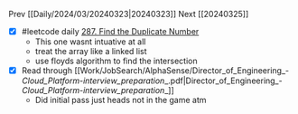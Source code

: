Prev [[Daily/2024/03/20240323|20240323]]
Next [[20240325]]

- [x] #leetcode daily [287. Find the Duplicate Number](https://leetcode.com/problems/find-the-duplicate-number/)
	- This one wasnt intuative at all
	- treat the array like a linked list
	- use floyds algorithm to find the intersection
- [x] Read through  [[Work/JobSearch/AlphaSense/Director_of_Engineering_-_Cloud_Platform_-_interview_preparation__.pdf|Director_of_Engineering_-_Cloud_Platform_-_interview_preparation__]]
	- Did initial pass just heads not in the game atm
